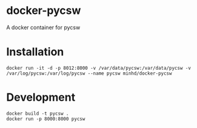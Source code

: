 # docker-pycsw
A docker container for pycsw

# Installation
```
docker run -it -d -p 8012:8000 -v /var/data/pycsw:/var/data/pycsw -v /var/log/pycsw:/var/log/pycsw --name pycsw minhd/docker-pycsw
```

# Development
```
docker build -t pycsw .
docker run -p 8000:8000 pycsw
```
